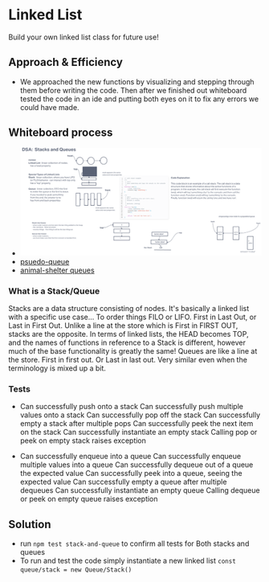 # Linked List

Build your own linked list class for future use!

## Approach & Efficiency

- We approached the new functions by visualizing and stepping through them before writing the code. Then after we finished out whiteboard tested the code in an ide and putting both eyes on it to fix any errors we could have made.

## Whiteboard process

- ![Whiteboard 1](assets/WhiteBoardClass10.png)
- [psuedo-queue](./pseudo-queue/README.md)
- [animal-shelter queues](./animal-shelter/README.md)

### What is a Stack/Queue

Stacks are a data structure consisting of nodes. It's basically a linked list with a specific use case... To order things FILO or LIFO. First in Last Out, or Last in First Out. Unlike a line at the store which is First in FIRST OUT, stacks are the opposite. In terms of linked lists, the HEAD becomes TOP, and the names of functions in reference to a Stack is different, however much of the base functionality is greatly the same! Queues are like a line at the store. First in first out. Or Last in last out. Very similar even when the terminology is mixed up a bit.

### Tests

- Can successfully push onto a stack
  Can successfully push multiple values onto a stack
  Can successfully pop off the stack
  Can successfully empty a stack after multiple pops
  Can successfully peek the next item on the stack
  Can successfully instantiate an empty stack
  Calling pop or peek on empty stack raises exception

- Can successfully enqueue into a queue
  Can successfully enqueue multiple values into a queue
  Can successfully dequeue out of a queue the expected value
  Can successfully peek into a queue, seeing the expected value
  Can successfully empty a queue after multiple dequeues
  Can successfully instantiate an empty queue
  Calling dequeue or peek on empty queue raises exception

## Solution

- run `npm test stack-and-queue` to confirm all tests for Both stacks and queues
- To run and test the code simply instantiate a new linked list `const queue/stack = new Queue/Stack()`
